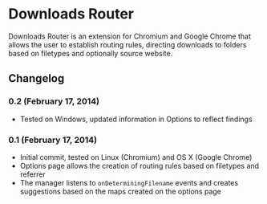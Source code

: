 Downloads Router
===============

Downloads Router is an extension for Chromium and Google Chrome that allows the user
to establish routing rules, directing downloads to folders based on filetypes and optionally source website.



Changelog
---------

### 0.2 (February 17, 2014)

* Tested on Windows, updated information in Options to reflect findings

### 0.1 (February 17, 2014)

* Initial commit, tested on Linux (Chromium) and OS X (Google Chrome)
* Options page allows the creation of routing rules based on filetypes and referrer
* The manager listens to `onDeterminingFilename` events and creates suggestions based on the maps created on the options page
